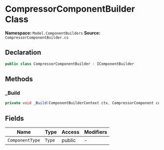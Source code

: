 # CompressorComponentBuilder Class

**Namespace:** `Model.ComponentBuilders`
**Source:** `CompressorComponentBuilder.cs`

## Declaration

```csharp
public class CompressorComponentBuilder : IComponentBuilder
```

## Methods

### _Build

```csharp
private void _Build(ComponentBuilderContext ctx, CompressorComponent component)
```

## Fields

| Name | Type | Access | Modifiers |
|------|------|--------|-----------|
| `ComponentType` | `Type` | public | - |


